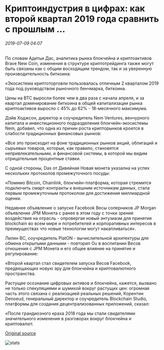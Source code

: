 # Криптоиндустрия в цифрах: как второй квартал 2019 года сравнить с прошлым ...

###### 2019-07-09 04:07

По словам Адитьи Дас, аналитика рынка блокчейна и криптоактивов Brave New Coin, изменения в структуре криптотрейдинга также могут быть связаны как с общим восходящим трендом, так и за уверенную производительность биткоина:

«Экосистема криптоторговли пользовалась отличным 2 кварталом 2019 года под руководством рыночного бенчмарка, биткоина.

Цены на BTC выросли более чем в два раза с начала апреля, и за квартал доминирование биткоина в общей капитализации рынка криптоактивов выросло с 45% до 62% - 18-месячного максимума.

Дэйв Ходжсон, директор и соучредитель Nem Ventures, венчурного капитала и инвестиционного подразделения блокчейн-экосистемы Nem, добавил, что одна из причин роста крипторынков кроется в слабости традиционных финансовых рынков:

«Все это происходит на фоне традиционных рынков акций, облигаций и сырьевых товаров, которые, как правило, становятся непривлекательными, и финансовой системы, в которой мы видим отрицательные процентные ставки.

С одной стороны, Das от Дивейная Новая монета указална на успех нескольких протоколов промежуточного посуды:

«Помимо Bitcoin, Chainlink, блокчейн-платформа, которая стремится подключить смарт-контракты к внешним источникам данных, стала первым промежуточным протоколом для достижения миллиардной оценки.

Недавнее объявление о запуске Facebook Весы соперников JP Morgan объявление JPM Монета с ранее в этом году с точки зрения воздействия на отрасль - опровергая новый энтузиазм для принятия blockchain во всем мире и потребителей и корпоративных интересов в преимуществах что новые технологии могут накапливаться».

Лилин ВС, соучредитель PlatON - вычислительной архитектуры для обмена открытыми данными - повторил Ou в воспитании Весов отношения с JPM Монета и его общее влияние на принятие и регулирование:

«Второй квартал стал свидетелем запуска Весов Facebook, предвещающих новую эру для блокчейна и криптовалютного пространства.

Растущее осознание цифровых активов и блокчейна, кажется, вызвано не только спекуляциями и шумихой вокруг растущих цен: огромная часть этого связана с реализацией реальных решений, Корентин Denoeud, генеральный директор и соучредитель Blockchain Studio, платформы для создания децентрализованных приложений, сказал:

«После грандиозного краха 2018 года мы стали свидетелями значительного изменения в разговорах вокруг блокчейна и криптовалют.

[Original source](https://cointelegraph.com/news/crypto-industry-in-numbers-how-does-q2-2019-compare-to-the-past)

![stats](https://c.statcounter.com/11760860/0/a89fa40b/1/ "stats")